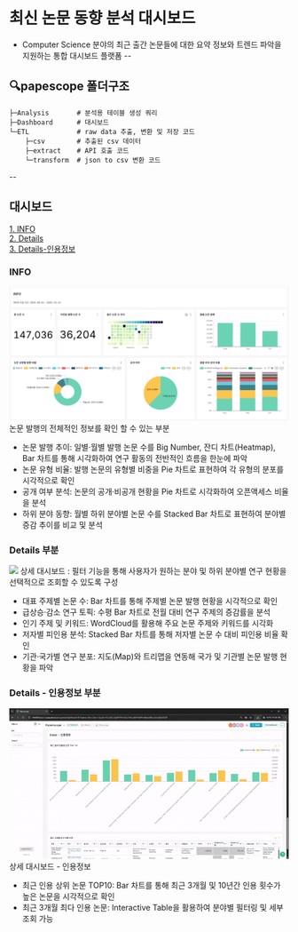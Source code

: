# 최신 논문 동향 분석 대시보드
- Computer Science 분야의 최근 출간 논문들에 대한 요약 정보와 트렌드 파악을 지원하는 통합 대시보드 플랫폼
--
## 🔍papescope 폴더구조
```
├─Analysis       # 분석용 테이블 생성 쿼리
├─Dashboard      # 대시보드
└─ETL            # raw data 추출, 변환 및 저장 코드
    ├─csv        # 추출된 csv 데이터
    ├─extract    # API 호출 코드
    └─transform  # json to csv 변환 코드
```
--

## 대시보드
[1. INFO](#info)<br>
[2. Details](#details-부분)<br>
[3. Details-인용정보](#details---인용정보-부분)<br>
### INFO
![](Dashboard/PaperScope_info.png)
논문 발행의 전체적인 정보를 확인 할 수 있는 부분

- 논문 발행 추이: 일별·월별 발행 논문 수를 Big Number, 잔디 차트(Heatmap), Bar 차트를 통해 시각화하여 연구 활동의 전반적인 흐름을 한눈에 파악
- 논문 유형 비율: 발행 논문의 유형별 비중을 Pie 차트로 표현하여 각 유형의 분포를 시각적으로 확인
- 공개 여부 분석: 논문의 공개·비공개 현황을 Pie 차트로 시각화하여 오픈액세스 비율을 분석
- 하위 분야 동향: 월별 하위 분야별 논문 수를 Stacked Bar 차트로 표현하여 분야별 증감 추이를 비교 및 분석


### Details 부분
![](Dashboard/PaperScope_detail.gif)
상세 대시보드
: 필터 기능을 통해 사용자가 원하는 분야 및 하위 분야별 연구 현황을 선택적으로 조회할 수 있도록 구성

- 대표 주제별 논문 수: Bar 차트를 통해 주제별 논문 발행 현황을 시각적으로 확인
- 급상승·감소 연구 토픽:  수평 Bar 차트로 전월 대비 연구 주제의 증감률을 분석
- 인기 주제 및 키워드: WordCloud를 활용해 주요 논문 주제와 키워드를 시각화
- 저자별 피인용 분석: Stacked Bar 차트를 통해 저자별 논문 수 대비 피인용 비율 확인
- 기관·국가별 연구 분포: 지도(Map)와 트리맵을 연동해 국가 및 기관별 논문 발행 현황을 파악


### Details - 인용정보 부분
![](Dashboard/PaperScope_detail_cited.gif)
상세 대시보드 - 인용정보

- 최근 인용 상위 논문 TOP10: Bar 차트를 통해 최근 3개월 및 10년간 인용 횟수가 높은 논문을 시각적으로 확인
- 최근 3개월 최다 인용 논문: Interactive Table을 활용하여 분야별 필터링 및 세부 조회 가능
